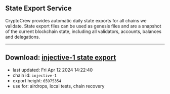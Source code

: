 ## State Export Service
CryptoCrew provides automatic daily state exports for all chains we validate. State export files can be used as genesis files and are a snapshot of the current blockchain state, including all validators, accounts, balances and delegations.

---
**Download: [injective-1 state export](https://dl-eu2.ccvalidators.com/SERVICE/injective/injective-1_export_65975354.json)**
---

- last updated: Fri Apr 12 2024 14:22:40
- chain id: `injective-1`
- export height: `65975354`
- use for: airdrops, local tests, chain recovery
